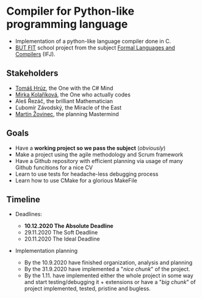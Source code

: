 # Compiler for Python-like programming language

* Implementation of a python-like language compiler done in C. 
* [BUT FIT](https://www.fit.vut.cz/) school project from the subject [Formal Languages and Compilers](https://www.fit.vut.cz/study/course/13305/.cs) (IFJ).

## Stakeholders 
* [Tomáš Hrúz](https://github.com/Zokinko), the One with the C# Mind
* [Mirka Kolaříková](https://github.com/miricinka), the One who actually codes
* Aleš Řezáč, the brilliant Mathematician
* Ľubomír Závodský, the Miracle of the East
* [Martin Žovinec](https://github.com/xzovin00), the planning Mastermind

## Goals
* Have a **working project so we pass the subject** (*obviously*)
* Make a project using the agile methodology and Scrum framework
* Have a Github repository with efficient planning via usage of many Github funcitions for a nice CV
* Learn to use tests for headache-less debugging process
* Learn how to use CMake for a glorious MakeFile

## Timeline
* Deadlines:
	* **10.12.2020 The Absolute Deadline**
	* 29.11.2020 The Soft Deadline
	* 20.11.2020 The Ideal Deadline
	
* Implementation planning
	* By the 10.9.2020 have finished organization, analysis and planning
	* By the 31.9.2020 have implemented a "*nice chunk*" of the project.
	* By the 1.11. have implemented either the whole project in some way and start testing/debugging it + extensions or have a "*big chunk*" of project implemented, tested, pristine and bugless.
